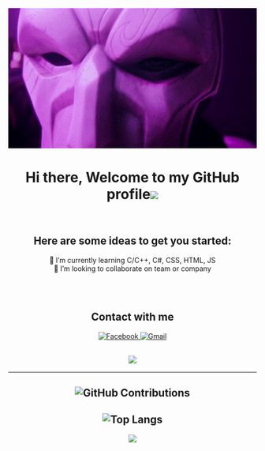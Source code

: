 
<!--**dat911zz/dat911zz** is a ✨ _special_ ✨ repository because its `README.md` (this file) appears on your GitHub profile.-->
<div id="header" align="center">
  <img src="https://github.com/dat911zz/Workspace/blob/main/MyProfile/assets/Img/Jhin.gif" width="800vh"/>
</div>

<div align="center" id="badges">
  <h1>Hi there, Welcome to my GitHub profile<img src="https://media.giphy.com/media/hvRJCLFzcasrR4ia7z/giphy.gif" width="30px"/></h1></br>
  <h2>Here are some ideas to get you started:</h2> 
</div>

<p align="center">
  <!-- - 🔭 I’m currently working on ... -->
🌱 I’m currently learning C/C++, C#, CSS, HTML, JS</br>
👯 I’m looking to collaborate on team or company
</p>
<br><br>

<div align="center" id="badges">
  <h2>Contact with me</h2>
  <a target="_blank" href="https://www.facebook.com/2002vnd">
    <img src="https://img.shields.io/badge/Facebook-blue?style=for-the-badge&logo=facebook&logoColor=white" alt="Facebook"/>
  </a>
  <a href="mailto:datcy2011@gmail.com">
    <img src="https://img.shields.io/badge/Gmail-yellow?style=for-the-badge&logo=gmail&logoColor=white" alt="Gmail"/>
  </a>
  
  </br><img src="https://opengameart.org/sites/default/files/Torch_Gif.gif" width="100px"/>

--- 

![GitHub Contributions](https://github-readme-stats.vercel.app/api?username=dat911zz&show_icons=true&theme=tokyonight)
--- 

![Top Langs](https://github-readme-stats.vercel.app/api/top-langs/?username=dat911zz&layout=compact&theme=tokyonight)
---

![](https://komarev.com/ghpvc/?username=dat911zz)

</div>
